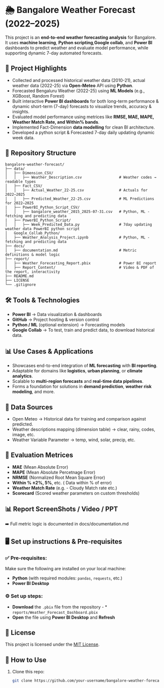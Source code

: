 # 🌦️ Bangalore Weather Forecast (2022–2025)

This project is an **end-to-end weather forecasting analysis** for Bangalore.  
It uses **machine learning**, **Python scripting**,**Google collab**, and **Power BI** dashboards to predict weather and evaluate model performance, while supporting dynamic 7-day automated forecasts.

## 🚀 Project Highlights
- Collected and processed historical weather data (2010-21), actual weather data (2022-25) via **Open-Meteo** API using **Python**.
- Forecasted Bengaluru Weather (2022-25) using **ML Models** (e.g., XGBoost, Random Forest)
- Built interactive **Power BI dashboards** for both long-term performance & dynamic short-term (7-day) forecasts to visualize trends, accuracy & insights.
- Evaluated model performance using metrices like  **RMSE, MAE, MAPE, Weather Match Rate, and Within% bands**.
- Implemented Fact-Dimension **data modelling** for clean BI architecture.
- Developed a python script & Forecasted 7-day daily updating dynamic week data.

## 📂 Repository Structure
```text
bangalore-weather-forecast/
├── data/
│   ├── Dimension_CSV/
│   │   ├── Weather_Description.csv                 # Weather codes → readable types
│   ├── Fact_CSV/
│   │   ├── Actual_Weather_22-25.csv                # Actuals for 2022–2025
│   │   ├── Predicted_Weather_22-25.csv             # ML Predictions for 2022–2025
|   ├── PowerBI_Python_Script_CSV/
│   │   ├── bangalore_weather_2015_2025-07-31.csv   # Python, ML - fetching and predicting data
|   ├── PowerBI_Python_Script/
│   │   ├── Week_Predicted_Data.py                  # 7day updating weather data PowerBI python script
│   Google_Collab_Python/
│   ├── Weather_Analysis_Project.ipynb              # Python, ML - fetching and predicting data
├── docs/
│   ├── documentation.md                            # Metric definitions & model logic
├── report/
│   ├── Weather_Forecasting_Report.pbix             # Power BI report
│   ├── Report_Content/                             # Video & PDF of the report, interactivity
├── README.md
├── LICENSE
└── .gitignore
```

## 🛠️ Tools & Technologies
- **Power BI** → Data visualization & dashboards
- **GitHub** → Project hosting & version control
- **Python / ML** (optional extension) → Forecasting models
- **Google Collab** → To test, train and predict data, to download historical data.

## 📊 Use Cases & Applications

* Showcases end-to-end integration of **ML forecasting** with **BI reporting**.
* Adaptable for domains like **logistics**, **urban planning**, or **climate analytics**.
* Scalable to **multi-region forecasts** and **real-time data pipelines**.
* Forms a foundation for solutions in **demand prediction**, **weather risk modeling**, and more.

## 📖 Data Sources  
- Open Meteo → Historical data for training and comparison against predicted.
- Weather descriptions mapping (dimension table) → clear, rainy, codes, image, etc.
- Weather Variable Parameter → temp, wind, solar, precip, etc.

## 📐 Evaluation Metrices
- **MAE** (Mean Absolute Error)
- **MAPE** (Mean Absolute Percetnage Error)
- **NRMSE** (Normalized Root Mean Square Error)
- **Within % ±2%, 5%**, etc. ( Data within % of error)
- **Weather Match Rate** (e.g. - Cloudy Match rate etc.)
- **Scorecard** (Scored weather parameters on custom thresholds)

## 📊 Report ScreenShots / Video / PPT


➡️ Full metric logic is documented in docs/documentation.md


## 🖥️ Set up instructions & Pre-requisites
### ✅ Pre-requisites: 
Make sure the following are installed on your local machine:
- **Python** (with required modules: `pandas`, `requests`, etc.)
- **Power BI Desktop**
### ⚙️ Set up steps:
- **Download** the `.pbix` file from the repository -  * `reports/Weather_Forecast_Dashboard.pbix`
- **Open** the file using **Power BI Desktop** and **Refresh**

## 📜 License  
This project is licensed under the [MIT License](LICENSE).

## 📝 How to Use
1. Clone this repo:
   ```bash
   git clone https://github.com/your-username/bangalore-weather-forecast.git

